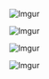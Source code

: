 ![Imgur](https://imgur.com/GQsab2a.jpg)

![Imgur](https://imgur.com/h6Cb7D8.jpg)

![Imgur](https://imgur.com/DJu4I8t.jpg)

![Imgur](https://imgur.com/eC8nTsj.jpg)
